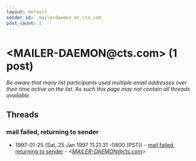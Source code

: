 ```yaml
---
layout: default
sender_id: _mailerdaemon_at_cts_com_
post_count: 1
---
```


# <MAILER-DAEMON<span>@</span>cts.com> (1 post)

_Be aware that many list participants used multiple email addresses over their time active on the list. As such this page may not contain all threads available._

## Threads

### mail failed, returning to sender
+ 1997-01-25 (Sat, 25 Jan 1997 11:21:31 -0800 (PST)) - [mail failed, returning to sender](/archive/1997/01/2c8b8f9236148ef871e2b6ad8353b98291f79f1490f49cef889d9396a4d18ef0) - _\<MAILER-DAEMON@cts.com\>_

